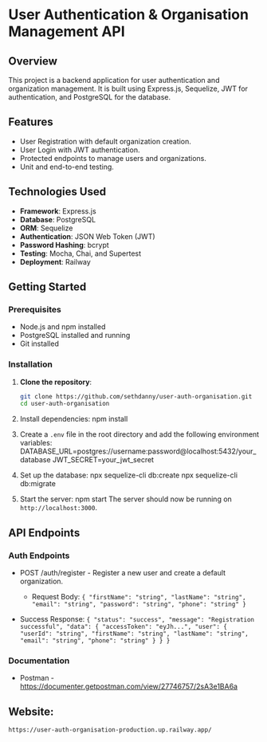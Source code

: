 # User Authentication & Organisation Management API

## Overview

This project is a backend application for user authentication and organization management. It is built using Express.js, Sequelize, JWT for authentication, and PostgreSQL for the database.

## Features

- User Registration with default organization creation.
- User Login with JWT authentication.
- Protected endpoints to manage users and organizations.
- Unit and end-to-end testing.

## Technologies Used

- **Framework**: Express.js
- **Database**: PostgreSQL
- **ORM**: Sequelize
- **Authentication**: JSON Web Token (JWT)
- **Password Hashing**: bcrypt
- **Testing**: Mocha, Chai, and Supertest
- **Deployment**: Railway

## Getting Started

### Prerequisites

- Node.js and npm installed
- PostgreSQL installed and running
- Git installed

### Installation

1. **Clone the repository**:
   ```bash
   git clone https://github.com/sethdanny/user-auth-organisation.git
   cd user-auth-organisation

2. Install dependencies:
npm install

3. Create a `.env` file in the root directory and add the following environment variables:
DATABASE_URL=postgres://username:password@localhost:5432/your_database
JWT_SECRET=your_jwt_secret

4. Set up the database:
npx sequelize-cli db:create
npx sequelize-cli db:migrate

5. Start the server:
npm start
The server should now be running on `http://localhost:3000`.

## API Endpoints
### Auth Endpoints
* POST /auth/register - Register a new user and create a default organization.
    * Request Body:
`{
  "firstName": "string",
  "lastName": "string",
  "email": "string",
  "password": "string",
  "phone": "string"
}`

* Success Response:
`{
  "status": "success",
  "message": "Registration successful",
  "data": {
    "accessToken": "eyJh...",
    "user": {
      "userId": "string",
      "firstName": "string",
      "lastName": "string",
      "email": "string",
      "phone": "string"
    }
  }
}`

### Documentation
* Postman - https://documenter.getpostman.com/view/27746757/2sA3e1BA6a
## Website:
`https://user-auth-organisation-production.up.railway.app/`

